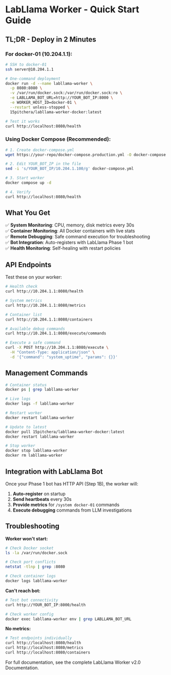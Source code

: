 # LabLlama Worker - Quick Start Guide

## TL;DR - Deploy in 2 Minutes

### For docker-01 (10.204.1.1):
```bash
# SSH to docker-01
ssh server@10.204.1.1

# One-command deployment
docker run -d --name labllama-worker \
  -p 8080:8080 \
  -v /var/run/docker.sock:/var/run/docker.sock:ro \
  -e LABLLAMA_BOT_URL=http://YOUR_BOT_IP:8000 \
  -e WORKER_HOST_ID=docker-01 \
  --restart unless-stopped \
  15pitchera/labllama-worker-docker:latest

# Test it works
curl http://localhost:8080/health
```

### Using Docker Compose (Recommended):
```bash
# 1. Create docker-compose.yml
wget https://your-repo/docker-compose.production.yml -O docker-compose.yml

# 2. Edit YOUR_BOT_IP in the file
sed -i 's/YOUR_BOT_IP/10.204.1.100/g' docker-compose.yml

# 3. Start worker
docker compose up -d

# 4. Verify
curl http://localhost:8080/health
```

## What You Get

✅ **System Monitoring**: CPU, memory, disk metrics every 30s  
✅ **Container Monitoring**: All Docker containers with live stats  
✅ **Remote Debugging**: Safe command execution for troubleshooting  
✅ **Bot Integration**: Auto-registers with LabLlama Phase 1 bot  
✅ **Health Monitoring**: Self-healing with restart policies  

## API Endpoints

Test these on your worker:

```bash
# Health check
curl http://10.204.1.1:8080/health

# System metrics  
curl http://10.204.1.1:8080/metrics

# Container list
curl http://10.204.1.1:8080/containers

# Available debug commands
curl http://10.204.1.1:8080/execute/commands

# Execute a safe command
curl -X POST http://10.204.1.1:8080/execute \
  -H "Content-Type: application/json" \
  -d '{"command": "system_uptime", "params": {}}'
```

## Management Commands

```bash
# Container status
docker ps | grep labllama-worker

# Live logs  
docker logs -f labllama-worker

# Restart worker
docker restart labllama-worker

# Update to latest
docker pull 15pitchera/labllama-worker-docker:latest
docker restart labllama-worker

# Stop worker
docker stop labllama-worker
docker rm labllama-worker
```

## Integration with LabLlama Bot

Once your Phase 1 bot has HTTP API (Step 1B), the worker will:

1. **Auto-register** on startup
2. **Send heartbeats** every 30s  
3. **Provide metrics** for `/system docker-01` commands
4. **Execute debugging** commands from LLM investigations

## Troubleshooting

**Worker won't start:**
```bash
# Check Docker socket
ls -la /var/run/docker.sock

# Check port conflicts  
netstat -tlnp | grep :8080

# Check container logs
docker logs labllama-worker
```

**Can't reach bot:**
```bash
# Test bot connectivity
curl http://YOUR_BOT_IP:8000/health

# Check worker config
docker exec labllama-worker env | grep LABLLAMA_BOT_URL
```

**No metrics:**
```bash
# Test endpoints individually
curl http://localhost:8080/health
curl http://localhost:8080/metrics  
curl http://localhost:8080/containers
```

For full documentation, see the complete LabLlama Worker v2.0 Documentation.